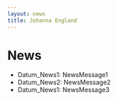 ```yaml
---
layout: news
title: Johanna England
---
```

# News


* Datum_News1: NewsMessage1 
* Datum_News2: NewsMessage2
* Datum_News1: NewsMessage3

